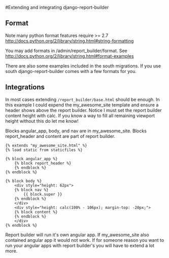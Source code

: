 #Extending and integrating django-report-builder

Format 
------

Note many python format features require >= 2.7
http://docs.python.org/2/library/string.html#string-formatting

You may add formats in /admin/report_builder/format. See http://docs.python.org/2/library/string.html#format-examples

There are also some examples included in the south migrations. If you use south django-report-builder comes with
a few formats for you.

Integrations
------------

In most cases extending `/report_builder/base.html` should be enough. 
In this example I could expend the my_awesome_site template and ensure a header shows above the report builder.
Notice I must set the report builder content height with calc. 
If you know a way to fill all remaining viewport height without this do let me know!

Blocks angular_app, body, and nav are in my_awesome_site. 
Blocks report_header and content are part of report builder.

```
{% extends "my_awesome_site.html" %}
{% load static from staticfiles %}

{% block angular_app %}
    {% block report_header %}
    {% endblock %}
{% endblock %}

{% block body %}
    <div style="height: 62px">
    {% block nav %}
        {{ block.super }}
    {% endblock %}
    </div>
    <div style="height: calc(100% - 106px); margin-top: -20px;">
    {% block content %}
    {% endblock %}
    </div>
{% endblock %}
```

Report builder will run it's own angular app. If my_awesome_site also contained angular app it would not work. 
If for someone reason you want to run your angular apps with report builder's you will have to extend a lot more.
